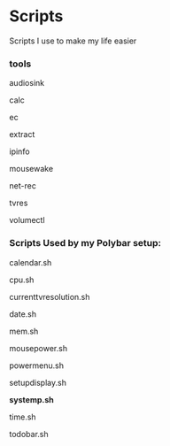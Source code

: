 # Scripts
Scripts I use to make my life easier

### tools
audiosink

calc

ec

extract

ipinfo

mousewake

net-rec

tvres

volumectl

### Scripts Used by my Polybar setup:
calendar.sh

cpu.sh

currenttvresolution.sh

date.sh

mem.sh

mousepower.sh

powermenu.sh

setupdisplay.sh

**systemp.sh**

time.sh

todobar.sh